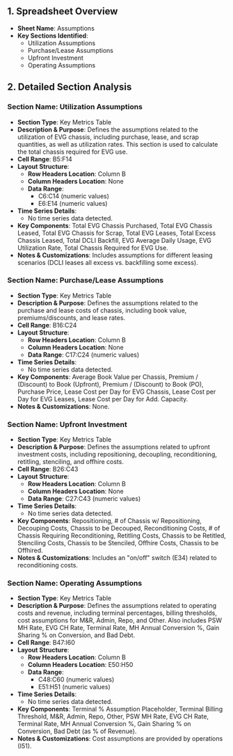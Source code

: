 ## 1. Spreadsheet Overview
- **Sheet Name**: Assumptions
- **Key Sections Identified**:
    - Utilization Assumptions
    - Purchase/Lease Assumptions
    - Upfront Investment
    - Operating Assumptions

## 2. Detailed Section Analysis

### Section Name: Utilization Assumptions
- **Section Type**: Key Metrics Table
- **Description & Purpose**: Defines the assumptions related to the utilization of EVG chassis, including purchase, lease, and scrap quantities, as well as utilization rates. This section is used to calculate the total chassis required for EVG use.
- **Cell Range**: B5:F14
- **Layout Structure**:
    - **Row Headers Location**: Column B
    - **Column Headers Location**: None
    - **Data Range**:
      - C6:C14 (numeric values)
      - E6:E14 (numeric values)
- **Time Series Details**:
    - No time series data detected.
- **Key Components**: Total EVG Chassis Purchased, Total EVG Chassis Leased, Total EVG Chassis for Scrap, Total EVG Leases, Total Excess Chassis Leased, Total DCLI Backfill, EVG Average Daily Usage, EVG Utilization Rate, Total Chassis Required for EVG Use.
- **Notes & Customizations**: Includes assumptions for different leasing scenarios (DCLI leases all excess vs. backfilling some excess).

### Section Name: Purchase/Lease Assumptions
- **Section Type**: Key Metrics Table
- **Description & Purpose**: Defines the assumptions related to the purchase and lease costs of chassis, including book value, premiums/discounts, and lease rates.
- **Cell Range**: B16:C24
- **Layout Structure**:
    - **Row Headers Location**: Column B
    - **Column Headers Location**: None
    - **Data Range**: C17:C24 (numeric values)
- **Time Series Details**:
    - No time series data detected.
- **Key Components**: Average Book Value per Chassis, Premium / (Discount) to Book (Upfront), Premium / (Discount) to Book (PO), Purchase Price, Lease Cost per Day for EVG Chassis, Lease Cost per Day for EVG Leases, Lease Cost per Day for Add. Capacity.
- **Notes & Customizations**: None.

### Section Name: Upfront Investment
- **Section Type**: Key Metrics Table
- **Description & Purpose**: Defines the assumptions related to upfront investment costs, including repositioning, decoupling, reconditioning, retitling, stenciling, and offhire costs.
- **Cell Range**: B26:C43
- **Layout Structure**:
    - **Row Headers Location**: Column B
    - **Column Headers Location**: None
    - **Data Range**: C27:C43 (numeric values)
- **Time Series Details**:
    - No time series data detected.
- **Key Components**: Repositioning, # of Chassis w/ Repositioning, Decouping Costs, Chassis to be Decouped, Reconditioning Costs, # of Chassis Requiring Reconditioning, Retitling Costs, Chassis to be Retitled, Stenciling Costs, Chassis to be Stenciled, Offhire Costs, Chassis to be Offhired.
- **Notes & Customizations**: Includes an "on/off" switch (E34) related to reconditioning costs.

### Section Name: Operating Assumptions
- **Section Type**: Key Metrics Table
- **Description & Purpose**: Defines the assumptions related to operating costs and revenue, including terminal percentages, billing thresholds, cost assumptions for M&R, Admin, Repo, and Other. Also includes PSW MH Rate, EVG CH Rate, Terminal Rate, MH Annual Conversion %, Gain Sharing % on Conversion, and Bad Debt.
- **Cell Range**: B47:I60
- **Layout Structure**:
    - **Row Headers Location**: Column B
    - **Column Headers Location**: E50:H50
    - **Data Range**:
      - C48:C60 (numeric values)
      - E51:H51 (numeric values)
- **Time Series Details**:
    - No time series data detected.
- **Key Components**: Terminal % Assumption Placeholder, Terminal Billing Threshold, M&R, Admin, Repo, Other, PSW MH Rate, EVG CH Rate, Terminal Rate, MH Annual Conversion %, Gain Sharing % on Conversion, Bad Debt (as % of Revenue).
- **Notes & Customizations**: Cost assumptions are provided by operations (I51).
